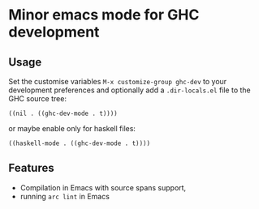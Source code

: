 # Minor emacs mode for GHC development

## Usage

Set the customise variables `M-x customize-group ghc-dev` to your
development preferences and optionally add a `.dir-locals.el` file to
the GHC source tree:

```
((nil . ((ghc-dev-mode . t))))
```

or maybe enable only for haskell files:

```
((haskell-mode . ((ghc-dev-mode . t))))
```

## Features

- Compilation in Emacs with source spans support,
- running `arc lint` in Emacs

